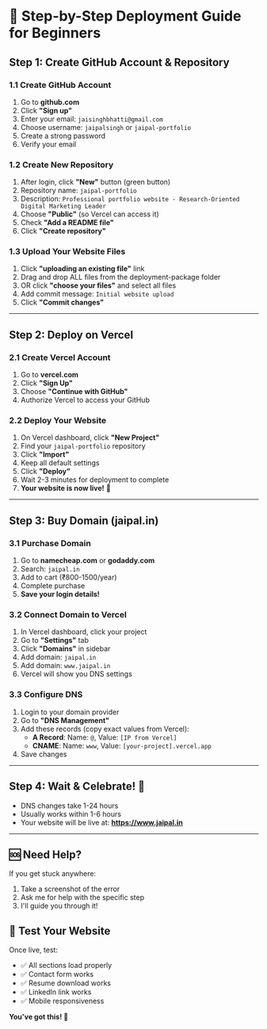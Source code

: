 # 🚀 Step-by-Step Deployment Guide for Beginners

## **Step 1: Create GitHub Account & Repository**

### **1.1 Create GitHub Account**
1. Go to **github.com**
2. Click **"Sign up"**
3. Enter your email: `jaisinghbhatti@gmail.com`
4. Choose username: `jaipalsingh` or `jaipal-portfolio`
5. Create a strong password
6. Verify your email

### **1.2 Create New Repository**
1. After login, click **"New"** button (green button)
2. Repository name: `jaipal-portfolio`
3. Description: `Professional portfolio website - Research-Oriented Digital Marketing Leader`
4. Choose **"Public"** (so Vercel can access it)
5. Check **"Add a README file"**
6. Click **"Create repository"**

### **1.3 Upload Your Website Files**
1. Click **"uploading an existing file"** link
2. Drag and drop ALL files from the deployment-package folder
3. OR click **"choose your files"** and select all files
4. Add commit message: `Initial website upload`
5. Click **"Commit changes"**

---

## **Step 2: Deploy on Vercel**

### **2.1 Create Vercel Account**
1. Go to **vercel.com**
2. Click **"Sign Up"**
3. Choose **"Continue with GitHub"**
4. Authorize Vercel to access your GitHub

### **2.2 Deploy Your Website**
1. On Vercel dashboard, click **"New Project"**
2. Find your `jaipal-portfolio` repository
3. Click **"Import"**
4. Keep all default settings
5. Click **"Deploy"**
6. Wait 2-3 minutes for deployment to complete
7. **Your website is now live!** 🎉

---

## **Step 3: Buy Domain (jaipal.in)**

### **3.1 Purchase Domain**
1. Go to **namecheap.com** or **godaddy.com**
2. Search: `jaipal.in`
3. Add to cart (₹800-1500/year)
4. Complete purchase
5. **Save your login details!**

### **3.2 Connect Domain to Vercel**
1. In Vercel dashboard, click your project
2. Go to **"Settings"** tab
3. Click **"Domains"** in sidebar
4. Add domain: `jaipal.in`
5. Add domain: `www.jaipal.in`
6. Vercel will show you DNS settings

### **3.3 Configure DNS**
1. Login to your domain provider
2. Go to **"DNS Management"**
3. Add these records (copy exact values from Vercel):
   - **A Record**: Name: `@`, Value: `[IP from Vercel]`
   - **CNAME**: Name: `www`, Value: `[your-project].vercel.app`
4. Save changes

---

## **Step 4: Wait & Celebrate! 🎉**

- DNS changes take 1-24 hours
- Usually works within 1-6 hours
- Your website will be live at: **https://www.jaipal.in**

---

## **🆘 Need Help?**

If you get stuck anywhere:
1. Take a screenshot of the error
2. Ask me for help with the specific step
3. I'll guide you through it!

## **📱 Test Your Website**

Once live, test:
- ✅ All sections load properly
- ✅ Contact form works
- ✅ Resume download works
- ✅ LinkedIn link works
- ✅ Mobile responsiveness

**You've got this! 💪**
